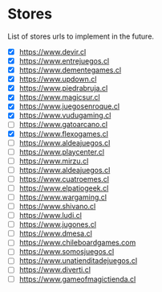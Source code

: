 # Stores

List of stores urls to implement in the future.

- [x] https://www.devir.cl
- [x] https://www.entrejuegos.cl
- [x] https://www.dementegames.cl
- [x] https://www.updown.cl
- [x] https://www.piedrabruja.cl
- [x] https://www.magicsur.cl
- [x] https://www.juegosenroque.cl
- [x] https://www.vudugaming.cl
- [ ] https://www.gatoarcano.cl
- [x] https://www.flexogames.cl
- [ ] https://www.aldeajuegos.cl
- [ ] https://www.playcenter.cl
- [ ] https://www.mirzu.cl
- [ ] https://www.aldeajuegos.cl
- [ ] https://www.cuatroemes.cl
- [ ] https://www.elpatiogeek.cl
- [ ] https://www.wargaming.cl
- [ ] https://www.shivano.cl
- [ ] https://www.ludi.cl
- [ ] https://www.jugones.cl
- [ ] https://www.dmesa.cl
- [ ] https://www.chileboardgames.com
- [ ] https://www.somosjuegos.cl
- [ ] https://www.unatienditadejuegos.cl
- [ ] https://www.diverti.cl
- [ ] https://www.gameofmagictienda.cl

